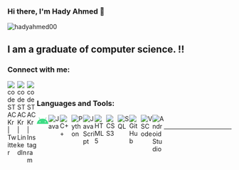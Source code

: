 ### Hi there, I'm Hady Ahmed  👋


<p align="left"> <img src="https://komarev.com/ghpvc/?username=hadyahmed00&label=Profile%20views&color=0e75b6&style=flat" alt="hadyahmed00" /> </p>

## I am a graduate of computer science. !!
### Connect with me:


[<img align="left" alt="codeSTACKr | Twitter" width="22px" src="https://cdn.jsdelivr.net/npm/simple-icons@4.21.0/icons/facebook.svg" />][facebook]
[<img align="left" alt="codeSTACKr | LinkedIn" width="22px" src="https://cdn.jsdelivr.net/npm/simple-icons@v3/icons/linkedin.svg" />][linkedin]
[<img align="left" alt="codeSTACKr | Instagram" width="22px" src="https://cdn.jsdelivr.net/npm/simple-icons@v3/icons/instagram.svg" />][instagram]

<br />

### Languages and Tools:

[<img align="left" alt="Android" width="26px" src="https://raw.githubusercontent.com/github/explore/361e2821e2dea67711cde99c9c40ed357061cf27/topics/android/android.png" />]()
[<img align="left" alt="Java" width="26px" src="https://raw.githubusercontent.com/jmnote/z-icons/master/svg/java.svg" />]()
[<img align="left" alt="C++" width="26px" src="https://raw.githubusercontent.com/jmnote/z-icons/master/svg/cpp.svg" />]()
[<img align="left" alt="Python" width="26px" src="https://raw.githubusercontent.com/jmnote/z-icons/master/svg/python.svg" />]()
[<img align="left" alt="JavaScript" width="26px" src="https://raw.githubusercontent.com/jmnote/z-icons/master/svg/javascript.svg" />]()
[<img align="left" alt="HTML5" width="26px" src="https://upload.wikimedia.org/wikipedia/commons/thumb/3/38/HTML5_Badge.svg/600px-HTML5_Badge.svg.png" />]()
[<img align="left" alt="CSS3" width="26px" src="https://cdn4.iconfinder.com/data/icons/social-media-logos-6/512/121-css3-512.png" />]()
[<img align="left" alt="SQL" width="26px" src="https://upload.wikimedia.org/wikipedia/en/thumb/6/68/Oracle_SQL_Developer_logo.svg/1200px-Oracle_SQL_Developer_logo.svg.png" />]()
[<img align="left" alt="GitHub" width="26px" src="https://upload.wikimedia.org/wikipedia/commons/9/91/Octicons-mark-github.svg" />]()
[<img align="left" alt="VSCode" width="26px" src="https://upload.wikimedia.org/wikipedia/commons/thumb/9/9a/Visual_Studio_Code_1.35_icon.svg/1024px-Visual_Studio_Code_1.35_icon.svg.png" />]()

[<img align="left" alt="AndroidStudio" width="26px" src="https://2.bp.blogspot.com/-tzm1twY_ENM/XlCRuI0ZkRI/AAAAAAAAOso/BmNOUANXWxwc5vwslNw3WpjrDlgs9PuwQCLcBGAsYHQ/s1600/pasted%2Bimage%2B0.png" />]()


<br />





---

<br>





[website]: https://hadyahmed00.github.io/my-personal-website/home.html
[Facebook]: https://www.facebook.com/hady.ahmed.58958
[twitter]: https://twitter.com/codeSTACKr
[instagram]: https://www.instagram.com/hadyahmed480/
[linkedin]: https://www.linkedin.com/in/hady-ahmed-a41963191/
[webdevplaylist]: https://www.youtube.com/playlist?list=PLkwxH9e_vrAJ0WbEsFA9W3I1W-g_BTsbt

<!--
**HadyAhmed00/HadyAhmed00** is a ✨ _special_ ✨ repository because its `README.md` (this file) appears on your GitHub profile.

Here are some ideas to get you started:

- 🔭 I’m currently working on ...
- 🌱 I’m currently learning ...
- 👯 I’m looking to collaborate on ...
- 🤔 I’m looking for help with ...
- 💬 Ask me about ...
- 📫 How to reach me: ...
- 😄 Pronouns: ...
- ⚡ Fun fact: ...
-->
